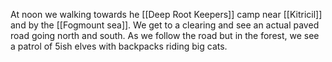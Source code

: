 At noon we walking towards he [[Deep Root Keepers]] camp near [[Kitricil]] and by the [[Fogmount sea]]. We get to a clearing and see an actual paved road going north and south. As we follow the road but in the forest, we see a patrol of 5ish elves with backpacks riding big cats.